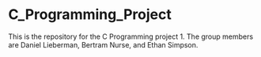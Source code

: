 # C_Programming_Project

This is the repository for the C Programming project 1.
The group members are Daniel Lieberman, Bertram Nurse, and Ethan Simpson. 
